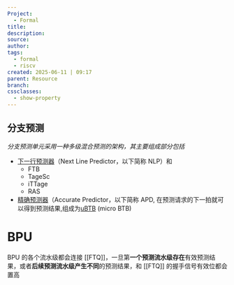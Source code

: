 ```yaml
---
Project:
  - Formal
title:
description:
source:
author:
tags:
  - formal
  - riscv
created: 2025-06-11 | 09:17
parent: Resource
branch:
cssclasses:
  - show-property
---
```

## 分支预测
*分支预测单元采用一种多级混合预测的架构，其主要组成部分包括*
- [下一行预测器](https://docs.xiangshan.cc/zh-cn/latest/frontend/bp/#nlp)（Next Line Predictor，以下简称 NLP）和
	- FTB
	- TageSc
	- iTTage
	- RAS
- [精确预测器](https://docs.xiangshan.cc/zh-cn/latest/frontend/bp/#apd)（Accurate Predictor，以下简称 APD, 在预测请求的下一拍就可以得到预测结果,组成为[uBTB](https://docs.xiangshan.cc/zh-cn/latest/frontend/bp/#ubtb) (micro BTB)

# BPU
BPU 的各个流水级都会连接 [[FTQ]]，一旦第**一个预测流水级存在**有效预测结果，或者**后续预测流水级产生不同**的预测结果，和 [[FTQ]] 的握手信号有效位都会置高
